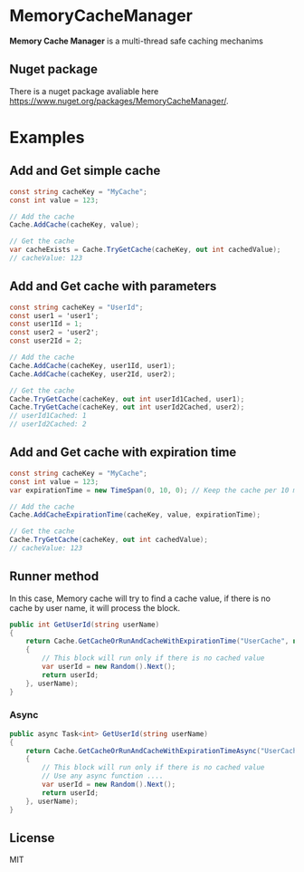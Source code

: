 # MemoryCacheManager
<b>Memory Cache Manager</b> is a multi-thread safe caching mechanims

## Nuget package
There is a nuget package avaliable here https://www.nuget.org/packages/MemoryCacheManager/.

# Examples

## Add and Get simple cache

```csharp
const string cacheKey = "MyCache";
const int value = 123;

// Add the cache
Cache.AddCache(cacheKey, value);

// Get the cache
var cacheExists = Cache.TryGetCache(cacheKey, out int cachedValue);
// cacheValue: 123
```

## Add and Get cache with parameters

```csharp
const string cacheKey = "UserId";
const user1 = 'user1';
const user1Id = 1;
const user2 = 'user2';
const user2Id = 2;

// Add the cache
Cache.AddCache(cacheKey, user1Id, user1);
Cache.AddCache(cacheKey, user2Id, user2);

// Get the cache
Cache.TryGetCache(cacheKey, out int userId1Cached, user1);
Cache.TryGetCache(cacheKey, out int userId2Cached, user2);
// userId1Cached: 1
// userId2Cached: 2
```

## Add and Get cache with expiration time

```csharp
const string cacheKey = "MyCache";
const int value = 123;
var expirationTime = new TimeSpan(0, 10, 0); // Keep the cache per 10 minutes

// Add the cache
Cache.AddCacheExpirationTime(cacheKey, value, expirationTime);

// Get the cache
Cache.TryGetCache(cacheKey, out int cachedValue);
// cacheValue: 123
```

## Runner method

In this case, Memory cache will try to find a cache value, if there is no cache by user name, it will process the block.

```csharp
public int GetUserId(string userName)
{
    return Cache.GetCacheOrRunAndCacheWithExpirationTime("UserCache", new TimeSpan(0, 1, 0), () =>
    {
        // This block will run only if there is no cached value
        var userId = new Random().Next();
        return userId;
    }, userName);
}
```


### Async

```csharp
public async Task<int> GetUserId(string userName)
{
    return Cache.GetCacheOrRunAndCacheWithExpirationTimeAsync("UserCache", new TimeSpan(0, 1, 0), async () =>
    {
        // This block will run only if there is no cached value
		// Use any async function ....
        var userId = new Random().Next();
        return userId;
    }, userName);
}
```

## License

MIT
